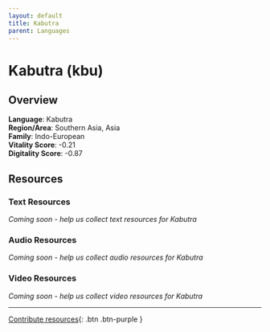 ```yaml
---
layout: default
title: Kabutra
parent: Languages
---
```


# Kabutra (kbu)

## Overview

**Language**: Kabutra  
**Region/Area**: Southern Asia, Asia  
**Family**: Indo-European  
**Vitality Score**: -0.21  
**Digitality Score**: -0.87  

## Resources

### Text Resources
*Coming soon - help us collect text resources for Kabutra*

### Audio Resources
*Coming soon - help us collect audio resources for Kabutra*

### Video Resources
*Coming soon - help us collect video resources for Kabutra*

---

[Contribute resources](https://fairtrain.github.io/){: .btn .btn-purple }
